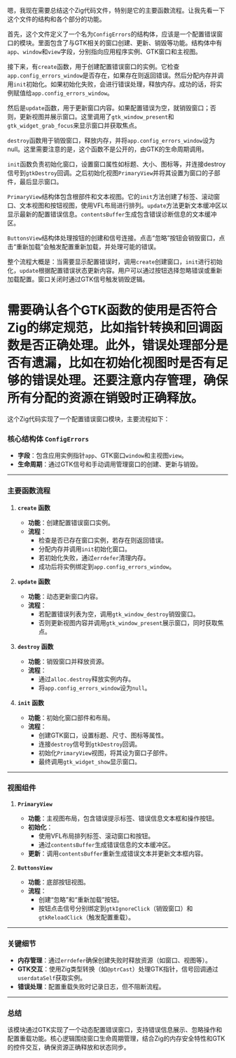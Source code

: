 嗯，我现在需要总结这个Zig代码文件，特别是它的主要函数流程。让我先看一下这个文件的结构和各个部分的功能。

首先，这个文件定义了一个名为`ConfigErrors`的结构体，应该是一个配置错误窗口的模块。里面包含了与GTK相关的窗口创建、更新、销毁等功能。结构体中有`app`、`window`和`view`字段，分别指向应用程序实例、GTK窗口和主视图。

接下来，有`create`函数，用于创建配置错误窗口的实例。它检查`app.config_errors_window`是否存在，如果存在则返回错误。然后分配内存并调用`init`初始化。如果初始化失败，会进行错误处理，释放内存。成功的话，将实例赋值给`app.config_errors_window`。

然后是`update`函数，用于更新窗口内容。如果配置错误为空，就销毁窗口；否则，更新视图并展示窗口。这里调用了`gtk_window_present`和`gtk_widget_grab_focus`来显示窗口并获取焦点。

`destroy`函数用于销毁窗口，释放内存，并将`app.config_errors_window`设为null。这里需要注意的是，这个函数不是公开的，由GTK的生命周期调用。

`init`函数负责初始化窗口，设置窗口属性如标题、大小、图标等，并连接destroy信号到`gtkDestroy`回调。之后初始化视图`PrimaryView`并将其设置为窗口的子部件，最后显示窗口。

`PrimaryView`结构体包含根部件和文本视图。它的`init`方法创建了标签、滚动窗口、文本视图和按钮视图，使用VFL布局进行排列。`update`方法更新文本缓冲区以显示最新的配置错误信息。`contentsBuffer`生成包含错误诊断信息的文本缓冲区。

`ButtonsView`结构体处理按钮的创建和信号连接。点击“忽略”按钮会销毁窗口，点击“重新加载”会触发配置重新加载，并处理可能的错误。

整个流程大概是：当需要显示配置错误时，调用`create`创建窗口，`init`进行初始化，`update`根据配置错误状态更新内容。用户可以通过按钮选择忽略错误或重新加载配置。窗口关闭时通过GTK信号触发销毁逻辑。

需要确认各个GTK函数的使用是否符合Zig的绑定规范，比如指针转换和回调函数是否正确处理。此外，错误处理部分是否有遗漏，比如在初始化视图时是否有足够的错误处理。还要注意内存管理，确保所有分配的资源在销毁时正确释放。
================================================
这个Zig代码实现了一个配置错误窗口模块，主要流程如下：

### 核心结构体 `ConfigErrors`
- **字段**：包含应用实例指针`app`、GTK窗口`window`和主视图`view`。
- **生命周期**：通过GTK信号和手动调用管理窗口的创建、更新与销毁。

---

### 主要函数流程

1. **`create` 函数**
   - **功能**：创建配置错误窗口实例。
   - **流程**：
     - 检查是否已存在窗口实例，若存在则返回错误。
     - 分配内存并调用`init`初始化窗口。
     - 若初始化失败，通过`errdefer`清理内存。
     - 成功后将实例绑定到`app.config_errors_window`。

2. **`update` 函数**
   - **功能**：动态更新窗口内容。
   - **流程**：
     - 若配置错误列表为空，调用`gtk_window_destroy`销毁窗口。
     - 否则更新视图内容并调用`gtk_window_present`展示窗口，同时获取焦点。

3. **`destroy` 函数**
   - **功能**：销毁窗口并释放资源。
   - **流程**：
     - 通过`alloc.destroy`释放实例内存。
     - 将`app.config_errors_window`设为`null`。

4. **`init` 函数**
   - **功能**：初始化窗口部件和布局。
   - **流程**：
     - 创建GTK窗口，设置标题、尺寸、图标等属性。
     - 连接`destroy`信号到`gtkDestroy`回调。
     - 初始化`PrimaryView`视图，将其设为窗口子部件。
     - 最终调用`gtk_widget_show`显示窗口。

---

### 视图组件

1. **`PrimaryView`**
   - **功能**：主视图布局，包含错误提示标签、错误信息文本框和操作按钮。
   - **初始化**：
     - 使用VFL布局排列标签、滚动窗口和按钮。
     - 通过`contentsBuffer`生成错误信息的文本缓冲区。
   - **更新**：调用`contentsBuffer`重新生成错误文本并更新文本框内容。

2. **`ButtonsView`**
   - **功能**：底部按钮视图。
   - **流程**：
     - 创建“忽略”和“重新加载”按钮。
     - 按钮点击信号分别绑定到`gtkIgnoreClick`（销毁窗口）和`gtkReloadClick`（触发配置重载）。

---

### 关键细节
- **内存管理**：通过`errdefer`确保创建失败时释放资源（如窗口、视图等）。
- **GTK交互**：使用Zig类型转换（如`@ptrCast`）处理GTK指针，信号回调通过`userdataSelf`获取实例。
- **错误处理**：配置重载失败时记录日志，但不阻断流程。

---

### 总结
该模块通过GTK实现了一个动态配置错误窗口，支持错误信息展示、忽略操作和配置重载功能。核心逻辑围绕窗口生命周期管理，结合Zig的内存安全特性和GTK的控件交互，确保资源正确释放和状态同步。